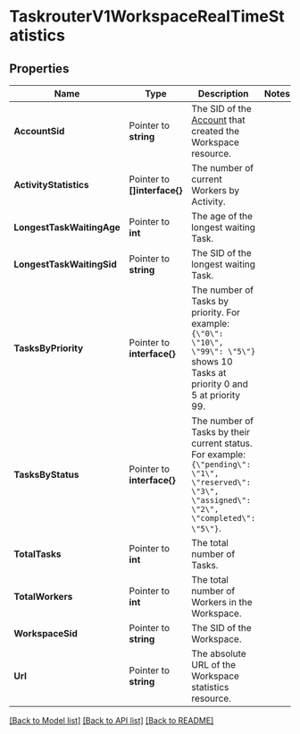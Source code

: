# TaskrouterV1WorkspaceRealTimeStatistics

## Properties

Name | Type | Description | Notes
------------ | ------------- | ------------- | -------------
**AccountSid** | Pointer to **string** | The SID of the [Account](https://www.twilio.com/docs/iam/api/account) that created the Workspace resource. |
**ActivityStatistics** | Pointer to **[]interface{}** | The number of current Workers by Activity. |
**LongestTaskWaitingAge** | Pointer to **int** | The age of the longest waiting Task. |
**LongestTaskWaitingSid** | Pointer to **string** | The SID of the longest waiting Task. |
**TasksByPriority** | Pointer to **interface{}** | The number of Tasks by priority. For example: `{\"0\": \"10\", \"99\": \"5\"}` shows 10 Tasks at priority 0 and 5 at priority 99. |
**TasksByStatus** | Pointer to **interface{}** | The number of Tasks by their current status. For example: `{\"pending\": \"1\", \"reserved\": \"3\", \"assigned\": \"2\", \"completed\": \"5\"}`. |
**TotalTasks** | Pointer to **int** | The total number of Tasks. |
**TotalWorkers** | Pointer to **int** | The total number of Workers in the Workspace. |
**WorkspaceSid** | Pointer to **string** | The SID of the Workspace. |
**Url** | Pointer to **string** | The absolute URL of the Workspace statistics resource. |

[[Back to Model list]](../README.md#documentation-for-models) [[Back to API list]](../README.md#documentation-for-api-endpoints) [[Back to README]](../README.md)


